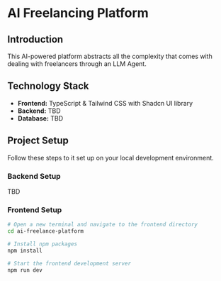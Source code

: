 # AI Freelancing Platform

## Introduction

This AI-powered platform abstracts all the complexity that comes with dealing with freelancers through an LLM Agent.

## Technology Stack

-   **Frontend:** TypeScript & Tailwind CSS with Shadcn UI library
-   **Backend:** TBD
-   **Database:** TBD

## Project Setup

Follow these steps to it set up on your local development environment.

### Backend Setup

TBD

### Frontend Setup

```bash
# Open a new terminal and navigate to the frontend directory
cd ai-freelance-platform

# Install npm packages
npm install

# Start the frontend development server
npm run dev
```
